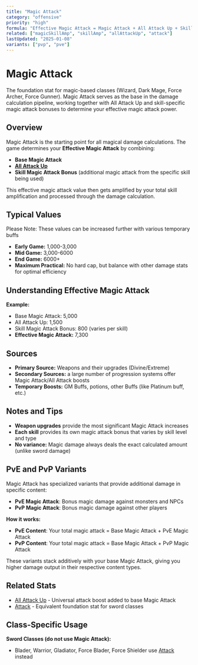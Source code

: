 ```yaml
---
title: "Magic Attack"
category: "offensive"
priority: "high"
formula: "Effective Magic Attack = Magic Attack + All Attack Up + Skill Magic Attack Bonus"
related: ["magicSkillAmp", "skillAmp", "allAttackUp", "attack"]
lastUpdated: "2025-01-08"
variants: ["pvp", "pve"]
---
```


# Magic Attack

The foundation stat for magic-based classes (Wizard, Dark Mage, Force Archer, Force Gunner). Magic Attack serves as the base in the damage calculation pipeline, working together with All Attack Up and skill-specific magic attack bonuses to determine your effective magic attack power.

## Overview

Magic Attack is the starting point for all magical damage calculations. The game determines your **Effective Magic Attack** by combining:

- **Base Magic Attack** 
- **[All Attack Up](/stats/all-attack-up)**
- **Skill Magic Attack Bonus** (additional magic attack from the specific skill being used)

This effective magic attack value then gets amplified by your total skill amplification and processed through the damage calculation.

## Typical Values

Please Note: These values can be increased further with various temporary buffs

- **Early Game:** 1,000-3,000
- **Mid Game:** 3,000-6000
- **End Game:** 6000+
- **Maximum Practical:** No hard cap, but balance with other damage stats for optimal efficiency


## Understanding Effective Magic Attack

**Example:**
- Base Magic Attack: 5,000
- All Attack Up: 1,500
- Skill Magic Attack Bonus: 800 (varies per skill)
- **Effective Magic Attack:** 7,300

## Sources

- **Primary Source:** Weapons and their upgrades (Divine/Extreme)
- **Secondary Sources:** a large number of progression systems offer Magic Attack/All Attack boosts
- **Temporary Boosts:** GM Buffs, potions, other Buffs (like Platinum buff, etc.)

## Notes and Tips

- **Weapon upgrades** provide the most significant Magic Attack increases
- **Each skill** provides its own magic attack bonus that varies by skill level and type
- **No variance:** Magic damage always deals the exact calculated amount (unlike sword damage)

## PvE and PvP Variants

Magic Attack has specialized variants that provide additional damage in specific content:

- **PvE Magic Attack**: Bonus magic damage against monsters and NPCs
- **PvP Magic Attack**: Bonus magic damage against other players

**How it works:**
- **PvE Content**: Your total magic attack = Base Magic Attack + PvE Magic Attack
- **PvP Content**: Your total magic attack = Base Magic Attack + PvP Magic Attack  

These variants stack additively with your base Magic Attack, giving you higher damage output in their respective content types.

## Related Stats

- [All Attack Up](/stats/all-attack-up) - Universal attack boost added to base Magic Attack
- [Attack](/stats/attack) - Equivalent foundation stat for sword classes

## Class-Specific Usage

**Sword Classes (do not use Magic Attack):**
- Blader, Warrior, Gladiator, Force Blader, Force Shielder use [Attack](/stats/attack) instead